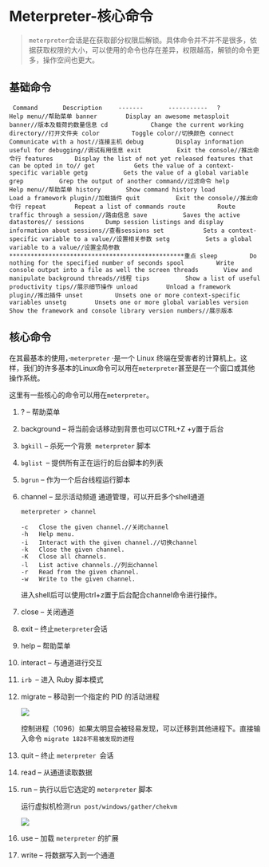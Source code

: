 # Meterpreter-核心命令

> `meterpreter`会话是在获取部分权限后解锁。具体命令并不并不是很多，依据获取权限的大小，可以使用的命令也存在差异，权限越高，解锁的命令更多，操作空间也更大。

## 基础命令

` Command       Description`
`    -------       -----------`
  `  ?             Help menu//帮助菜单
    banner        Display an awesome metasploit banner//版本及载荷的数量信息
    cd            Change the current working directory//打开文件夹
    color         Toggle color//切换颜色
    connect       Communicate with a host//连接主机
    debug         Display information useful for debugging//调试有用信息
    exit          Exit the console//推出命令行
    features      Display the list of not yet released features that can be opted in to//
    get           Gets the value of a context-specific variable
    getg          Gets the value of a global variable
    grep          Grep the output of another command//过滤命令
    help          Help menu//帮助菜单
    history       Show command history
    load          Load a framework plugin//加载插件
    quit          Exit the console//推出命令行
    repeat        Repeat a list of commands
    route         Route traffic through a session//路由信息
    save          Saves the active datastores//
    sessions      Dump session listings and display information about sessions//查看sessions
    set           Sets a context-specific variable to a value//设置相关参数
    setg          Sets a global variable to a value//设置全局参数*************************************************重点
    sleep         Do nothing for the specified number of seconds
    spool         Write console output into a file as well the screen
    threads       View and manipulate background threads//线程
    tips          Show a list of useful productivity tips//展示细节操作
    unload        Unload a framework plugin//推出插件
    unset         Unsets one or more context-specific variables
    unsetg        Unsets one or more global variables
    version       Show the framework and console library version numbers//展示版本`







## 核心命令

在其最基本的使用，·`meterpreter` ·是一个 Linux 终端在受害者的计算机上。这样，我们的许多基本的Linux命令可以用在`meterpreter`甚至是在一个窗口或其他操作系统。

这里有一些核心的命令可以用在`meterpreter`。

1. ? – 帮助菜单

2. background – 将当前会话移动到背景也可以CTRL+Z +y置于后台

3. `bgkill` – 杀死一个背景` meterpreter` 脚本

4. `bglist `– 提供所有正在运行的后台脚本的列表

5. `bgrun` – 作为一个后台线程运行脚本

6. channel – 显示活动频道 通道管理，可以开启多个shell通道

   `meterpreter > channel`

   ```linux
   -c   Close the given channel.//关闭channel
   -h   Help menu.
   -i   Interact with the given channel.//切换channel
   -k   Close the given channel.
   -K   Close all channels.
   -l   List active channels.//列出channel
   -r   Read from the given channel.
   -w   Write to the given channel.
   ```

   进入shell后可以使用ctrl+z置于后台配合channel命令进行操作。

7. close – 关闭通道

8. exit – 终止` meterpreter `会话

9. help – 帮助菜单

10. interact – 与通道进行交互

11. `irb `– 进入 Ruby 脚本模式

12. migrate – 移动到一个指定的 PID 的活动进程 

    ![](C:\Users\Aurora\OneDrive\桌面\Metasploit\21.0.1.png)

    控制进程（1096）如果太明显会被轻易发现，可以迁移到其他进程下。直接输入命令 `migrate 1828不易被发现的进程`

13. quit – 终止 `meterpreter `会话

14. read – 从通道读取数据

15. run – 执行以后它选定的 `meterpreter` 脚本

    运行虚拟机检测`run post/windows/gather/chekvm`

    ![](C:\Users\Aurora\OneDrive\桌面\Metasploit\21.0.2.png)

16. use – 加载 `meterpreter` 的扩展

17. write – 将数据写入到一个通道
